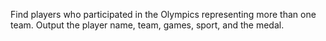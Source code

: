 Find players who participated in the Olympics representing more than one team.
Output the player name, team, games, sport, and the medal.
